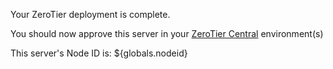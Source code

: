 Your ZeroTier deployment is complete.

You should now approve this server in your [ZeroTier Central](https://my.zerotier.com) environment(s)

This server's Node ID is: ${globals.nodeid}